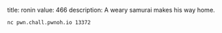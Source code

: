 title: ronin
value: 466
description: A weary samurai makes his way home.

```
nc pwn.chall.pwnoh.io 13372
```